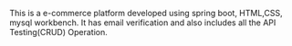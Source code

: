 This is a e-commerce platform developed using spring boot, HTML,CSS, mysql workbench. It has email verification and also includes all the API Testing(CRUD) Operation.
